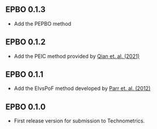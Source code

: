 
## EPBO 0.1.3

* Add the PEPBO method

## EPBO 0.1.2

* Add the PEIC method provided by [Qian et. al. (2021)](https://doi.org/10.1080/0305215X.2020.1722118)

## EPBO 0.1.1

* Add the EIvsPoF method developed by [Parr et. al. (2012)](https://doi.org/10.1080/0305215X.2011.637556)

## EPBO 0.1.0

* First release version for submission to Technometrics.
